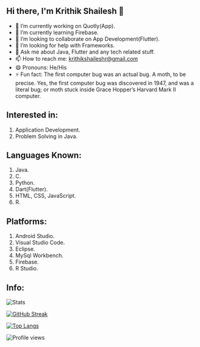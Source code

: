 ## Hi there, I'm Krithik Shailesh 👋

- 🔭 I’m currently working on Quotly(App).
- 🌱 I’m currently learning Firebase.
- 👯 I’m looking to collaborate on App Development(Flutter).
- 🤔 I’m looking for help with Frameworks.
- 💬 Ask me about Java, Flutter and any tech related stuff.
- 📫 How to reach me: krithikshaileshr@gmail.com
- 😄 Pronouns: He/His
- ⚡ Fun fact: The first computer bug was an actual bug. A moth, to be precise. Yes, the first computer bug was discovered in 1947, and was a literal bug; or moth stuck inside Grace Hopper’s Harvard Mark II computer.

## Interested in:

1. Application Development.
2. Problem Solving in Java.

## Languages Known:

1. Java.
2. C.
3. Python.
4. Dart(Flutter).
5. HTML, CSS, JavaScript.
6. R.

## Platforms:

1. Android Studio.
2. Visual Studio Code.
3. Eclipse.
4. MySql Workbench.
5. Firebase.
6. R Studio.

## Info:

![Stats](https://github-readme-stats.vercel.app/api?username=KrithikShailesh)

[![GitHub Streak](https://github-readme-streak-stats.herokuapp.com/?user=KrithikShailesh&theme=default)](https://github.com/KrithikShailesh/github-readme-streak-stats)

[![Top Langs](https://github-readme-stats.vercel.app/api/top-langs/?username=KrithikShailesh)](https://github.com/KrithikShailesh/github-readme-stats)

![Profile views](https://gpvc.arturio.dev/KrithikShailesh)
